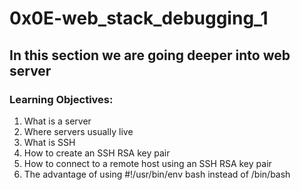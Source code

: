 # 0x0E-web_stack_debugging_1
## In this section we are going deeper into web server
### Learning Objectives:
1. What is a server
2. Where servers usually live
3. What is SSH
4. How to create an SSH RSA key pair
5. How to connect to a remote host using an SSH RSA key pair
6. The advantage of using #!/usr/bin/env bash instead of /bin/bash
